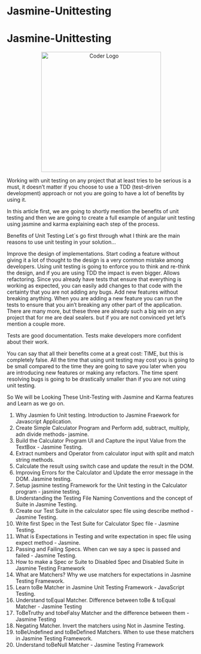 # Jasmine-Unittesting


# Jasmine-Unittesting

<p align="center">
<a  target="blank"><img src="https://i.morioh.com/200922/ea0b5f29.webp" width="320" alt="Coder Logo" /></a>
</p>

Working with unit testing on any project that at least tries to be serious is a must, it doesn’t matter if you choose to use a TDD (test-driven development) approach or not you are going to have a lot of benefits by using it.

In this article first, we are going to shortly mention the benefits of unit testing and then we are going to create a full example of angular unit testing using jasmine and karma explaining each step of the process.

Benefits of Unit Testing
Let´s go first through what I think are the main reasons to use unit testing in your solution…

Improve the design of implementations.
Start coding a feature without giving it a lot of thought to the design is a very common mistake among developers. Using unit testing is going to enforce you to think and re-think the design, and if you are using TDD the impact is even bigger.
Allows refactoring.
Since you already have tests that ensure that everything is working as expected, you can easily add changes to that code with the certainty that you are not adding any bugs.
Add new features without breaking anything.
When you are adding a new feature you can run the tests to ensure that you ain’t breaking any other part of the application.
There are many more, but these three are already such a big win on any project that for me are deal sealers. but if you are not convinced yet let’s mention a couple more.

Tests are good documentation.
Tests make developers more confident about their work.

You can say that all their benefits come at a great cost: TIME, but this is completely false. All the time that using unit testing may cost you is going to be small compared to the time they are going to save you later when you are introducing new features or making any refactors. The time spent resolving bugs is going to be drastically smaller than if you are not using unit testing.


So We will be Looking These Unit-Testing with Jasmine and Karma   features and Learn as we go on.
1. Why Jasmien fo Unit testing. Introduction to Jasmine Fraework for Javascript Application.
2. Create Simple Calculator Program and Perform add, subtract, multiply, adn divide methods- jasmine. 
3. Build the Calculator Program UI and Capture the input Value from the TextBox - Jasmine Testing.
4. Extract numbers and Operator from calculator input with split and match string methods. 
5. Calculate the result using switch case and update the result in the DOM.
6. Improving Errors for the Calculator and Update the error message in the DOM. Jasmine testing.
7. Setup jasmine testing Framework for the Unit testing in the Calculator program - jasmine testing.
8. Understanding the Testing File Naming Conventions and the concept of Suite in Jasmine Testing.
9. Create our Test Suite in the calculator spec file using describe method - Jasmine Testing.
10. Write first Spec in the Test Suite for Calculator Spec file - Jasmine Testing.
11. What is Expectations in Testing and write expectation in spec file using expect method - Jasmine.
12. Passing and Failing Specs. When can we say a spec is passed and failed - Jasmine Testing.
13. How to make a Spec or Suite to Disabled Spec and Disabled Suite in Jasmine Testing Framework
14. What are Matchers? Why we use matchers for expectations in Jasmine Testing Framework.
15. Learn toBe Matcher in Jasmine Unit Testing Framework - JavaScript Testing.
16. Understand toEqual Matcher. Difference between toBe & toEqual Matcher - Jasmine Testing
17. ToBeTruthy and tobeFalsy Matcher and the difference between them - Jasmine Testing
18. Negating Matcher. Invert the matchers using Not in Jasmine Testing.
19. toBeUndefined and toBeDefined Matchers. When to use these matchers in Jasmine Testing Framework.
20. Understand toBeNull Matcher - Jasmine Testing Framework


